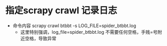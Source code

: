 # 指定scrapy crawl 记录日志
* 命令内容 scrapy crawl btbbt -s LOG_FILE=spider_btbbt.log
    * 这里特别强调，log_file=spider_btbbt.log 不需要任何空格，手贱=号附近空格，导致异常